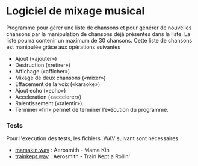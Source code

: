 # Logiciel de mixage musical

Programme pour gérer une liste de chansons et pour générer de nouvelles chansons par la manipulation de chansons déjà présentes dans la liste. La liste pourra contenir un maximum de 30 chansons. Cette liste de chansons est manipulée grâce aux opérations suivantes

- Ajout («ajouter»)
- Destruction («retirer»)
- Affichage («afficher»)
- Mixage de deux chansons («mixer»)
- Effacement de la voix («karaoke»)
- Ajout echo («echo»)
- Acceleration («accelerer»)
- Ralentissement («ralentir»). 
- Terminer «fin» permet de terminer l’exécution du programme.

### Tests
Pour l'execution des tests, les fichiers .WAV suivant sont nécessaires
* [mamakin.wav] : Aerosmith - Mama Kin
* [trainkept.wav] : Aerosmith - Train Kept a Rollin'

[mamakin.wav]:http://info.usherbrooke.ca/GabrielGirard/cours/ift-159-analyse-et-programmation/devoirs/devoir-5/executables-et-fichier-test/sous-repertaoire-wav-pour-les-tests/mamakin.wav/at_download/file
[trainkept.wav]:http://info.usherbrooke.ca/GabrielGirard/cours/ift-159-analyse-et-programmation/devoirs/devoir-5/executables-et-fichier-test/sous-repertaoire-wav-pour-les-tests/trainkept.wav/at_download/file